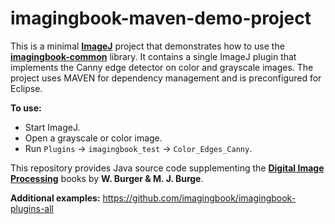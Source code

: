 # imagingbook-maven-demo-project

This is a minimal **[ImageJ](https://imagej.net/ImageJ1)** project that demonstrates how to use the **[imagingbook-common](https://github.com/imagingbook/imagingbook-common)** library.
It contains a single ImageJ plugin that implements the Canny edge detector on color and grayscale images. 
The project uses MAVEN for dependency management and is preconfigured for Eclipse.

**To use:**
* Start ImageJ.
* Open a grayscale or color image.
* Run `Plugins` -> `imagingbook_test` -> `Color_Edges_Canny`.

This repository provides Java source code supplementing the **[Digital Image Processing](https://imagingbook.com)** books by **W. Burger & M. J. Burge**.

**Additional examples:** https://github.com/imagingbook/imagingbook-plugins-all



